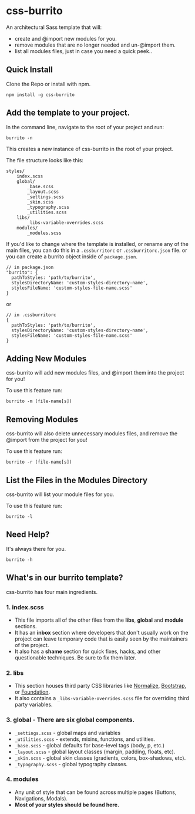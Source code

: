 # **css-burrito**
An architectural Sass template that will:
* create and @import new modules for you.
* remove modules that are no longer needed and un-@import them.
* list all modules files, just in case you need a quick peek..

## Quick Install

Clone the Repo or install with npm.

```
npm install -g css-burrito
```

## Add the template to your project.

In the command line, navigate to the root of your project and run:

```
burrito -n
```

This creates a new instance of css-burrito in the root of your project.

The file structure looks like this:

```
styles/
	index.scss
	global/
    	_base.scss
        _layout.scss
        _settings.scss
        _skin.scss
        _typography.scss
        _utilities.scss
    libs/
    	_libs-variable-overrides.scss
    modules/
    	_modules.scss
```

If you'd like to change where the template is installed, or rename any of the main files, you can do this in a `.cssburritorc` or `.cssburritorc.json` file.  or you can create a burrito object inside of `package.json`.

```
// in package.json
"burrito": {
  pathToStyles: 'path/to/burrito',
  stylesDirectoryName: 'custom-styles-directory-name',
  stylesFileName: 'custom-styles-file-name.scss'
}
```

or

```
// in .cssburritorc
{
  pathToStyles: 'path/to/burrito',
  stylesDirectoryName: 'custom-styles-directory-name',
  stylesFileName: 'custom-styles-file-name.scss'
}
```


## Adding New Modules
css-burrito will add new modules files, and @import them into the project for you!

To use this feature run:

```
burrito -m (file-name[s])
```

## Removing Modules
css-burrito will also delete unnecessary modules files, and remove the @import from the project for you!

To use this feature run:

```
burrito -r (file-name[s])
```

## List the Files in the Modules Directory
css-burrito will list your module files for you.

To use this feature run:

```
burrito -l
```

## Need Help?
It's always there for you.
```
burrito -h
```

## What's in our burrito template?

css-burrito has four main ingredients.
### **1.  index.scss**
* This file imports all of the other files from the **libs**, **global** and **module** sections.
* It has an **inbox** section where developers that don't usually work on the project can leave temporary code that is easily seen by the maintainers of the project.
* It also has a **shame** section for quick fixes, hacks, and other questionable techniques.  Be sure to fix them later.

### **2.  libs**
* This section houses third party CSS libraries like [Normalize](http://necolas.github.io/normalize.css/), [Bootstrap](http://getbootstrap.com/), or [Foundation](http://foundation.zurb.com/).
* It also contains a ```_libs-variable-overrides.scss``` file for overriding third party variables.

### **3.  global** -  There are six global components.
* `_settings.scss` - global maps and variables
* `_utilities.scss` - extends, mixins, functions, and utilities.
* `_base.scss` - global defaults for base-level tags (body, p, etc.)
* `_layout.scss` - global layout classes (margin, padding, floats, etc).
* `_skin.scss` - global skin classes (gradients, colors, box-shadows, etc).
* `_typography.scss` - global typography classes.

### **4.  modules**
* Any unit of style that can be found across multiple pages (Buttons, Navigations, Modals).
* **Most of your styles should be found here.**
